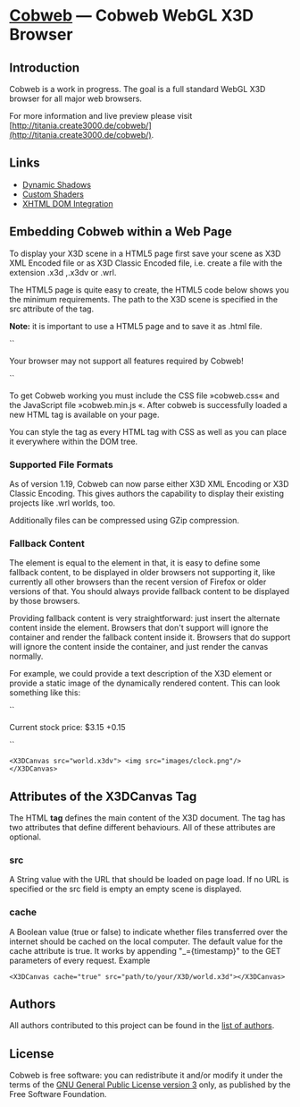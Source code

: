 [Cobweb](http://titania.create3000.de/cobweb/) — Cobweb WebGL X3D Browser
==================================================


Introduction
--------------------------------------

Cobweb is a work in progress. The goal is a full standard WebGL X3D browser for all major web browsers.

For more information and live preview please visit [http://titania.create3000.de/cobweb/](http://titania.create3000.de/cobweb/).


Links
--------------------------------------
* [Dynamic Shadows](http://titania.create3000.de/cobweb/dynamic-shadows/)
* [Custom Shaders](http://titania.create3000.de/cobweb/custom-shaders/)
* [XHTML DOM Integration](http://titania.create3000.de/index.php?id=120)

Embedding Cobweb within a Web Page
--------------------------------------

To display your X3D scene in a HTML5 page first save your scene as X3D XML Encoded file or as X3D Classic Encoded file, i.e. create a file with the extension .x3d ,.x3dv or .wrl. 

The HTML5 page is quite easy to create, the HTML5 code below shows you the minimum requirements. The path to the X3D scene is specified in the src attribute of the <X3DCanvas> tag. 

**Note:** it is important to use a HTML5 page and to save it as .html file. 

``<!DOCTYPE html>
<html>
   <head>
      <meta charset="utf-8"/>
      <link rel="stylesheet" type="text/css" href="https://cdn.rawgit.com/create3000/cobweb/master/stable/2/2.1/cobweb.css"/>
      <script type="text/javascript" src="https://cdn.rawgit.com/create3000/cobweb/master/stable/2/2.1/cobweb.min.js"></script>
   <style>
X3DCanvas {
   width: 768px;
   height: 432px;
}
   </style>
   </head>
   <body>
      <X3DCanvas src="path/to/your/X3D/world.x3d">
         <p>Your browser may not support all features required by Cobweb!</p>
      </X3DCanvas>
   </body>
</html>``

To get Cobweb working you must include the CSS file »cobweb.css« and the JavaScript file »cobweb.min.js «. After cobweb is successfully loaded a new HTML tag <X3DCanvas> is available on your page.

You can style the <X3DCanvas> tag as every HTML tag with CSS as well as you can place it everywhere within the DOM tree. 

### Supported File Formats

As of version 1.19, Cobweb can now parse either X3D XML Encoding or X3D Classic Encoding. This gives authors the capability to display their existing projects like .wrl worlds, too.

Additionally files can be compressed using GZip compression.

### Fallback Content

The <X3DCanvas> element is equal to the <canvas> element in that, it is easy to define some fallback content, to be displayed in older browsers not supporting it, like currently all other browsers than the recent version of Firefox or older versions of that. You should always provide fallback content to be displayed by those browsers.

Providing fallback content is very straightforward: just insert the alternate content inside the <X3DCanvas> element. Browsers that don't support <X3DCanvas> will ignore the container and render the fallback content inside it. Browsers that do support <X3DCanvas> will ignore the content inside the container, and just render the canvas normally.

For example, we could provide a text description of the X3D element or provide a static image of the dynamically rendered content. This can look something like this: 

``<X3DCanvas src="world.x3d">
   <p>Current stock price: $3.15 +0.15</p>
</X3DCanvas>``

``<X3DCanvas src="world.x3dv">
   <img src="images/clock.png"/>
</X3DCanvas>``


Attributes of the X3DCanvas Tag
--------------------------------------

The HTML **<X3DCanvas> tag** defines the main content of the X3D document. The <X3DCanvas> tag has two attributes that define different behaviours. All of these attributes are optional. 

### src

A String value with the URL that should be loaded on page load. If no URL is specified or the src field is empty an empty scene is displayed.

### cache

A Boolean value (true or false) to indicate whether files transferred over the internet should be cached on the local computer. The default value for the cache attribute is true. It works by appending "_={timestamp}" to the GET parameters of every request.
Example

``<X3DCanvas cache="true" src="path/to/your/X3D/world.x3d"></X3DCanvas>``


Authors
--------------------------------------
All authors contributed to this project can be found in the [list of authors](AUTHORS.md).


License
--------------------------------------
Cobweb is free software: you can redistribute it and/or modify it under the terms of 
the [GNU General Public License version 3](LICENSE.md) only, as published by the Free Software Foundation.
